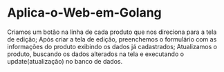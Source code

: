# Aplica-o-Web-em-Golang
Criamos um botão na linha de cada produto que nos direciona para a tela de edição;  Após criar a tela de edição, preenchemos o formulário com as informações do produto exibindo os dados já cadastrados;  Atualizamos o produto, buscando os dados alterados na tela e executando o update(atualização) no banco de dados.
